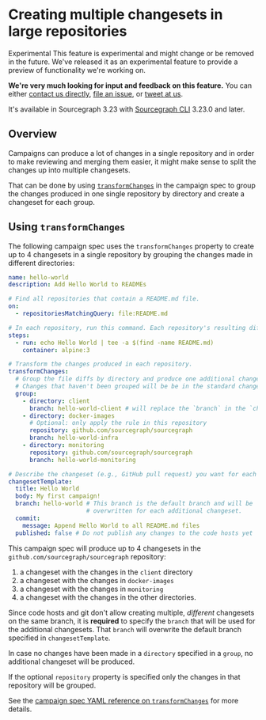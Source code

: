 # Creating multiple changesets in large repositories

<style>
.markdown-body h2 { margin-top: 50px; }
.markdown-body pre.chroma { font-size: 0.75em; }
</style>

<aside class="experimental">
<p>
<span class="badge badge-experimental">Experimental</span> This feature is experimental and might change or be removed in the future. We've released it as an experimental feature to provide a preview of functionality we're working on.
</p>

<p><b>We're very much looking for input and feedback on this feature.</b> You can either <a href="https://about.sourcegraph.com/contact">contact us directly</a>, <a href="https://github.com/sourcegraph/sourcegraph">file an issue</a>, or <a href="https://twitter.com/srcgraph">tweet at us</a>.</p>

<p>It's available in Sourcegraph 3.23 with <a href="https://github.com/sourcegraph/src-cli">Sourcegraph CLI</a> 3.23.0 and later.</p>
</aside>

## Overview

Campaigns can produce a lot of changes in a single repository and in order to make reviewing and merging them easier, it might make sense to split the changes up into multiple changesets.

That can be done by using [`transformChanges`](../references/batch_spec_yaml_reference.md#transformchanges) in the campaign spec to group the changes produced in one single repository by directory and create a changeset for each group.

## Using `transformChanges`

The following campaign spec uses the `transformChanges` property to create up to 4 changesets in a single repository by grouping the changes made in different directories:

```yaml
name: hello-world
description: Add Hello World to READMEs

# Find all repositories that contain a README.md file.
on:
  - repositoriesMatchingQuery: file:README.md

# In each repository, run this command. Each repository's resulting diff is captured.
steps:
  - run: echo Hello World | tee -a $(find -name README.md)
    container: alpine:3

# Transform the changes produced in each repository.
transformChanges:
  # Group the file diffs by directory and produce one additional changeset per group.
  # Changes that haven't been grouped will be be in the standard changeset.
  group:
    - directory: client
      branch: hello-world-client # will replace the `branch` in the `changesetTemplate`
    - directory: docker-images
      # Optional: only apply the rule in this repository
      repository: github.com/sourcegraph/sourcegraph
      branch: hello-world-infra
    - directory: monitoring
      repository: github.com/sourcegraph/sourcegraph
      branch: hello-world-monitoring

# Describe the changeset (e.g., GitHub pull request) you want for each repository.
changesetTemplate:
  title: Hello World
  body: My first campaign!
  branch: hello-world # This branch is the default branch and will be
                      # overwritten for each additional changeset.
  commit:
    message: Append Hello World to all README.md files
  published: false # Do not publish any changes to the code hosts yet
```

This campaign spec will produce up to 4 changesets in the `github.com/sourcegraph/sourcegraph` repository:

1. a changeset with the changes in the `client` directory
1. a changeset with the changes in `docker-images`
1. a changeset with the changes in `monitoring`
1. a changeset with the changes in the other directories.

Since code hosts and git don't allow creating multiple, _different_ changesets on the same branch, it is **required** to specify the `branch` that will be used for the additional changesets. That `branch` will overwrite the default branch specified in `changesetTemplate`.

In case no changes have been made in a `directory` specified in a `group`, no additional changeset will be produced.

If the optional `repository` property is specified only the changes in that repository will be grouped.

See the [campaign spec YAML reference on `transformChanges`](../references/batch_spec_yaml_reference.md#transformchanges) for more details.
